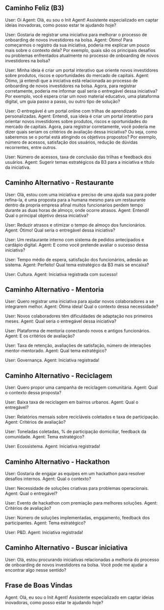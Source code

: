 ## Caminho Feliz (B3)

User: Oi
Agent: Olá, eu sou o Init Agent! Assistente especializado em captar ideias inovadoras, como posso estar te ajudando hoje?

User: Gostaria de registrar uma iniciativa para melhorar o processo de onboarding de novos investidores na bolsa.
Agent: Ótimo! Para começarmos o registro da sua iniciativa, poderia me explicar um pouco mais sobre o contexto dela? Por exemplo, quais são os principais desafios ou problemas enfrentados atualmente no processo de onboarding de novos investidores na bolsa?

User: Minha ideia é criar um portal interativo que oriente novos investidores sobre produtos, riscos e oportunidades do mercado de capitais.
Agent: Ótimo, já entendi que a iniciativa está relacionada ao processo de onboarding de novos investidores na bolsa. Agora, para registrar corretamente, poderia me informar qual seria o entregável dessa iniciativa? Por exemplo, você espera criar um novo material educativo, uma plataforma digital, um guia passo a passo, ou outro tipo de solução?

User: O entregável é um portal online com trilhas de aprendizado personalizadas.
Agent: Entendi, sua ideia é criar um portal interativo para orientar novos investidores sobre produtos, riscos e oportunidades do mercado de capitais. Agora, para registrar corretamente, você poderia me dizer quais seriam os critérios de avaliação dessa iniciativa? Ou seja, como saberemos se o portal está atingindo os objetivos propostos? Por exemplo, número de acessos, satisfação dos usuários, redução de dúvidas recorrentes, entre outros.

User: Número de acessos, taxa de conclusão das trilhas e feedback dos usuários.
Agent: Sugerir temas estratégicos da B3 para a iniciativa e título da iniciativa.


## Caminho Alternativo - Restaurante
User: Olá, estou com uma iniciativa e preciso de uma ajuda sua para poder refina-la, é uma proposta para a humana mesmo para um restaurante dentro da propria empresa afinal muitos funcionarios perdem tempo durante as duas horas de almoço, onde ocorre atrasos.
Agent: Entendi! Qual o principal objetivo dessa iniciativa?

User: Reduzir atrasos e otimizar o tempo de almoço dos funcionários.
Agent: Ótimo! Qual seria o entregável dessa iniciativa?

User: Um restaurante interno com sistema de pedidos antecipados e cardápio digital.
Agent: E como você pretende avaliar o sucesso dessa iniciativa?

User: Tempo médio de espera, satisfação dos funcionários, adesão ao sistema.
Agent: Perfeito! Qual tema estratégico da B3 mais se encaixa?

User: Cultura.
Agent: Iniciativa registrada com sucesso!


## Caminho Alternativo - Mentoria
User: Quero registrar uma iniciativa para ajudar novos colaboradores a se integrarem melhor.
Agent: Ótima ideia! Qual o contexto dessa necessidade?

User: Novos colaboradores têm dificuldades de adaptação nos primeiros meses.
Agent: Qual seria o entregável dessa iniciativa?

User: Plataforma de mentoria conectando novos e antigos funcionários.
Agent: E os critérios de avaliação?

User: Taxa de retenção, avaliações de satisfação, número de interações mentor-mentorado.
Agent: Qual tema estratégico?

User: Governança.
Agent: Iniciativa registrada!


## Caminho Alternativo - Reciclagem
User: Quero propor uma campanha de reciclagem comunitária.
Agent: Qual o contexto dessa proposta?

User: Baixa taxa de reciclagem em bairros urbanos.
Agent: Qual o entregável?

User: Relatórios mensais sobre recicláveis coletados e taxa de participação.
Agent: Critérios de avaliação?

User: Toneladas coletadas, % de participação domiciliar, feedback da comunidade.
Agent: Tema estratégico?

User: Ecossistema.
Agent: Iniciativa registrada!


## Caminho Alternativo - Hackathon
User: Gostaria de engajar as equipes em um hackathon para resolver desafios internos.
Agent: Qual o contexto?

User: Necessidade de soluções criativas para problemas operacionais.
Agent: Qual o entregável?

User: Evento de hackathon com premiação para melhores soluções.
Agent: Critérios de avaliação?

User: Número de soluções implementadas, engajamento, feedback dos participantes.
Agent: Tema estratégico?

User: P&D.
Agent: Iniciativa registrada!


## Caminho Alternativo - Buscar iniciativa
User: Olá, estou procurando iniciativas relacionadas a melhoria do processo de onboarding de novos investidores na bolsa. Você pode me ajudar a encontrar algo nesse sentido?


## Frase de Boas Vindas

Agent: Olá, eu sou o Init Agent! Assistente especializado em captar ideias inovadoras, como posso estar te ajudando hoje?
